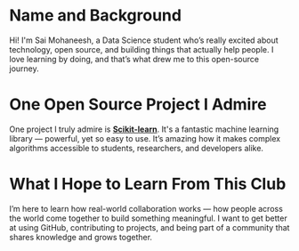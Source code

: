 # Name and Background
Hi! I'm Sai Mohaneesh, a Data Science student who’s really excited about technology, open source, and building things that actually help people. I love learning by doing, and that’s what drew me to this open-source journey.

# One Open Source Project I Admire
One project I truly admire is [**Scikit-learn**](https://scikit-learn.org/). It's a fantastic machine learning library — powerful, yet so easy to use. It’s amazing how it makes complex algorithms accessible to students, researchers, and developers alike.

# What I Hope to Learn From This Club
I’m here to learn how real-world collaboration works — how people across the world come together to build something meaningful. I want to get better at using GitHub, contributing to projects, and being part of a community that shares knowledge and grows together.
